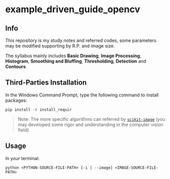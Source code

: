 # example_driven_guide_opencv
## Info
This repository is my study notes and referred codes, some parameters may be modified supporting by R.P. and image size.

The syllabus mainly includes **Basic Drawing**, **Image Processing**, **Histogram**, **Smoothing and Bluffing**, **Thresholding**, **Detection** and **Contours**. 
## Third-Parties Installation
In the Windows Command Prompt, type the following command to install packages:
```
pip install -r install_requir
```
> Note: The more specific algorithms can referred by [`scikit-image`](https://scikit-image.org/docs/stable/) (you may developed some rigor and understanding in the computer vision field)
## Usage
In your terminal:
```
python <PYTHON-SOURCE-FILE-PATH> [-i | --image] <IMAGE-SOURCE-FILE-PATH>
```